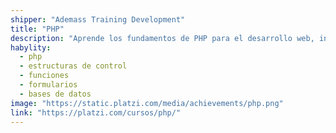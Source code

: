 ```yaml
---
shipper: "Ademass Training Development"
title: "PHP"
description: "Aprende los fundamentos de PHP para el desarrollo web, incluyendo sintaxis básica, manejo de formularios, estructuras de control, funciones y conexión con bases de datos."
habylity:
  - php
  - estructuras de control
  - funciones
  - formularios
  - bases de datos
image: "https://static.platzi.com/media/achievements/php.png"
link: "https://platzi.com/cursos/php/"
---
```

